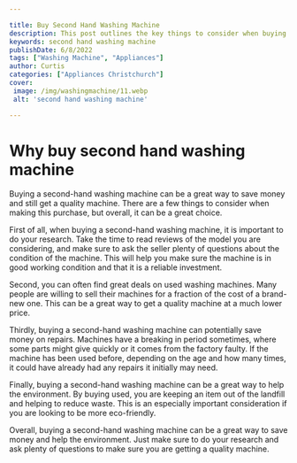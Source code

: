 ```yaml
---

title: Buy Second Hand Washing Machine
description: This post outlines the key things to consider when buying a second-hand washing machine, read on to find out more.
keywords: second hand washing machine
publishDate: 6/8/2022
tags: ["Washing Machine", "Appliances"]
author: Curtis
categories: ["Appliances Christchurch"]
cover: 
 image: /img/washingmachine/11.webp
 alt: 'second hand washing machine'

---
```


# Why buy second hand washing machine

Buying a second-hand washing machine can be a great way to save money and still get a quality machine. There are a few things to consider when making this purchase, but overall, it can be a great choice.

First of all, when buying a second-hand washing machine, it is important to do your research. Take the time to read reviews of the model you are considering, and make sure to ask the seller plenty of questions about the condition of the machine. This will help you make sure the machine is in good working condition and that it is a reliable investment.

Second, you can often find great deals on used washing machines. Many people are willing to sell their machines for a fraction of the cost of a brand-new one. This can be a great way to get a quality machine at a much lower price.

Thirdly, buying a second-hand washing machine can potentially save money on repairs. Machines have a breaking in period sometimes, where some parts might give quickly or it comes from the factory faulty. If the machine has been used before, depending on the age and how many times, it could have already had any repairs it initially may need. 

Finally, buying a second-hand washing machine can be a great way to help the environment. By buying used, you are keeping an item out of the landfill and helping to reduce waste. This is an especially important consideration if you are looking to be more eco-friendly.

Overall, buying a second-hand washing machine can be a great way to save money and help the environment. Just make sure to do your research and ask plenty of questions to make sure you are getting a quality machine.
